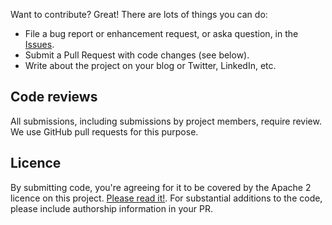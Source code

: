 Want to contribute? Great! There are lots of things you can do:

- File a bug report or enhancement request, or aska question, in the [Issues](https://github.com/agile-geoscience/rocky-playground/issues).
- Submit a Pull Request with code changes (see below).
- Write about the project on your blog or Twitter, LinkedIn, etc.

## Code reviews
All submissions, including submissions by project members, require review. We use GitHub pull requests for this purpose.

## Licence
By submitting code, you're agreeing for it to be covered by the Apache 2 licence on this project. [Please read it!](https://github.com/agile-geoscience/rocky-playground/blob/master/LICENSE). For substantial additions to the code, please include authorship information in your PR.
